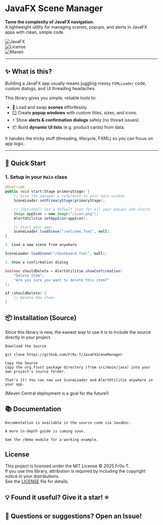 # JavaFX Scene Manager

 **Tame the complexity of JavaFX navigation.**  
A lightweight utility for managing scenes, popups, and alerts in JavaFX apps with clean, simple code.

![JavaFX](https://img.shields.io/badge/JavaFX-Scene%20Manager-blue?logo=java&logoColor=white)  
![License](https://img.shields.io/badge/license-MIT-green.svg)  
![Maven](https://img.shields.io/badge/Maven-ready-orange)

---

## ✨ What is this?

Building a JavaFX app usually means juggling messy `FXMLLoader` code, custom dialogs, and UI threading headaches.

This library gives you simple, reliable tools to:

- 🚀 Load and swap **scenes** effortlessly.
- 🪟 Create **popup windows** with custom titles, sizes, and icons.
- ⚡ Show **alerts & confirmation dialogs** safely (no thread issues).
- 📦 Build **dynamic UI lists** (e.g. product cards) from data.

It handles the tricky stuff (threading, lifecycle, FXML) so you can focus on app logic.

---

## 🚀 Quick Start

### 1. Setup in your `Main` class

```java
@Override
public void start(Stage primaryStage) {
    // Give the manager a reference to your main window
    SceneLoader.setPrimaryStage(primaryStage);

    // (Optional) Set a default icon for all your popups and alerts
    Image appIcon = new Image("/icon.png");
    AlertUtilitie.setAppIcon(appIcon);

    // Start your app!
    SceneLoader.loadScene("/welcome.fxml", null);
}

2. Load a new scene from anywhere

SceneLoader.loadScene("/dashboard.fxml", null);

3. Show a confirmation dialog

boolean shouldDelete = AlertUtilitie.showConfirmation(
    "Delete Item",
    "Are you sure you want to delete this item?"
);

if (shouldDelete) {
    // Delete the item!
}
```
## 📦 Installation (Source)

Since this library is new, the easiest way to use it is to include the source directly in your project.

    Download the Source

    git clone https://github.com/Fr0s-T/JavaFXSceneManager

    Copy the Source
    Copy the org.frost package directory (from src/main/java) into your own project's source folder.

    That's it! You can now use SceneLoader and AlertUtilitie anywhere in your app.

(Maven Central deployment is a goal for the future!)


## 📚 Documentation

    Documentation is available in the source code via JavaDoc.

    A more in-depth guide is coming soon.

    See the /demo module for a working example.

## License
This project is licensed under the MIT License © 2025 Fr0s-T.  
If you use this library, attribution is required by including the copyright notice in your distributions.  
See the [LICENSE](LICENSE) file for details.

## 💡 Found it useful? Give it a star! ⭐

## 💬 Questions or suggestions? Open an Issue!